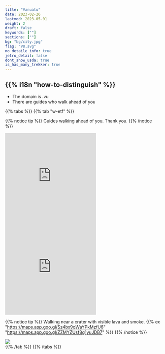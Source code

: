 ```yaml
---
title: "Vanuatu"
date: 2023-02-26
lastmod: 2023-05-01
weight: 2
draft: false
keywords: [""]
sections: [""]
bg: "bg/city.jpg"
flag: "VU.svg"
no_detaile_info: true
jetro_detail: false
dont_show_usda: true
is_has_many_trekker: true
---
```


<div class="main-desciption country-description">
    <h2 class="section-title">{{% i18n "how-to-distinguish" %}}</h2>
    <ul class="rule-list">
        <li>The domain is .vu</li>
        <li>There are guides who walk ahead of you</li>
    </ul>
</div>

{{% tabs %}}
{{% tab "w-etf" %}}

{{% notice tip %}}
Guides walking ahead of you. Thank you.
{{% /notice %}}
<div class="googlemap-if">
<iframe src="https://www.google.com/maps/embed?pb=!4v1685047835470!6m8!1m7!1sCF3_VNzlSKEYZUF37FzpLw!2m2!1d-16.26153953219388!2d168.1865441090426!3f9.824664345565452!4f-16.996343372250365!5f0.7237900267763412" width="295" height="295" style="border:0;" allowfullscreen="" loading="lazy" referrerpolicy="no-referrer-when-downgrade"></iframe>
<iframe src="https://www.google.com/maps/embed?pb=!4v1685047885476!6m8!1m7!1s_B5L1fP-zRlHL62OM1jNMA!2m2!1d-16.25896235374018!2d168.2545363115354!3f112.1140436902644!4f-4.6456743893584616!5f1.6647983662564774" width="295" height="295" style="border:0;" allowfullscreen="" loading="lazy" referrerpolicy="no-referrer-when-downgrade"></iframe>
</div>

{{% notice tip %}}
Walking near a crater with visible lava and smoke. {{% ex "https://maps.app.goo.gl/Sz4bx9qWaYPkMzfU6" "https://maps.app.goo.gl/ZZMYZUsf8g1yuJDB7" %}}
{{% /notice %}}
<div class="googlemap-if">
<img src="/rule/oceania/vanuatu/marum_sept_2009.jpg">
</div>
{{% /tab %}}
{{% /tabs %}}
